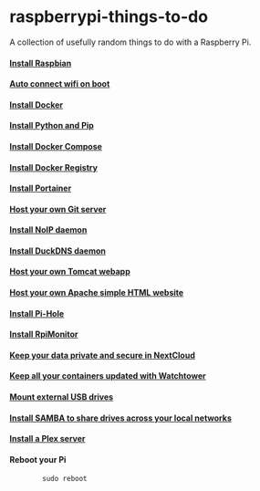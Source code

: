 # raspberrypi-things-to-do

A collection of usefully random things to do with a Raspberry Pi.

#### [Install Raspbian](./doc/install-raspbian.md)

#### [Auto connect wifi on boot](.doc/pi-zero/auto_connect_wifi.md)

#### [Install Docker](./doc/install-docker.md)

#### [Install Python and Pip](./doc/install-python-pip.md)

#### [Install Docker Compose](./doc/install-docker-compose.md)

#### [Install Docker Registry](./doc/install-docker-registry.md)

#### [Install Portainer](./doc/install-portainer.md)

#### [Host your own Git server](./doc/install-gogs.md)

#### [Install NoIP daemon](./doc/install-noip.md)

#### [Install DuckDNS daemon](./doc/install-duckdns.md)

#### [Host your own Tomcat webapp](./doc/install-tomcat-war.md)

#### [Host your own Apache simple HTML website](./doc/install-simple-html-website.md)

#### [Install Pi-Hole](./doc/install-pi-hole.md)

#### [Install RpiMonitor](./doc/install-rpi-monitor.md)

#### [Keep your data private and secure in NextCloud](./doc/install-nextcloud.md)

#### [Keep all your containers updated with Watchtower](./doc/install-watchtower.md)

#### [Mount external USB drives](./doc/mount-external-usb-drives.md)

#### [Install SAMBA to share drives across your local networks](.doc/install-samba.md)

#### [Install a Plex server](.doc/install-plex-server.md)

#### Reboot your Pi
```
        sudo reboot
```
